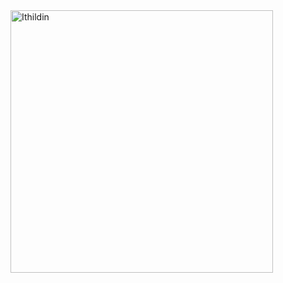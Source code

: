 <img src="https://cdn.rawgit.com/sobering/ithildin/master/ithildin.svg" alt="Ithildin" width="420" height="auto" />
